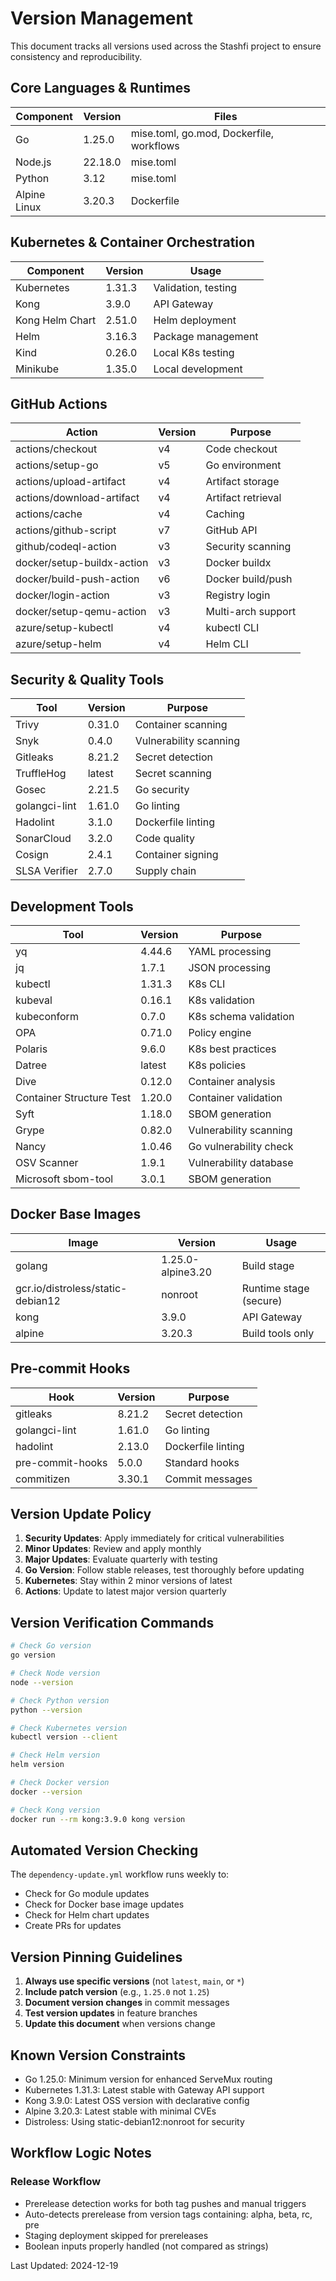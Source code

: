 # Version Management

This document tracks all versions used across the Stashfi project to ensure consistency and reproducibility.

## Core Languages & Runtimes

| Component | Version | Files |
|-----------|---------|-------|
| Go | 1.25.0 | mise.toml, go.mod, Dockerfile, workflows |
| Node.js | 22.18.0 | mise.toml |
| Python | 3.12 | mise.toml |
| Alpine Linux | 3.20.3 | Dockerfile |

## Kubernetes & Container Orchestration

| Component | Version | Usage |
|-----------|---------|-------|
| Kubernetes | 1.31.3 | Validation, testing |
| Kong | 3.9.0 | API Gateway |
| Kong Helm Chart | 2.51.0 | Helm deployment |
| Helm | 3.16.3 | Package management |
| Kind | 0.26.0 | Local K8s testing |
| Minikube | 1.35.0 | Local development |

## GitHub Actions

| Action | Version | Purpose |
|--------|---------|---------|
| actions/checkout | v4 | Code checkout |
| actions/setup-go | v5 | Go environment |
| actions/upload-artifact | v4 | Artifact storage |
| actions/download-artifact | v4 | Artifact retrieval |
| actions/cache | v4 | Caching |
| actions/github-script | v7 | GitHub API |
| github/codeql-action | v3 | Security scanning |
| docker/setup-buildx-action | v3 | Docker buildx |
| docker/build-push-action | v6 | Docker build/push |
| docker/login-action | v3 | Registry login |
| docker/setup-qemu-action | v3 | Multi-arch support |
| azure/setup-kubectl | v4 | kubectl CLI |
| azure/setup-helm | v4 | Helm CLI |

## Security & Quality Tools

| Tool | Version | Purpose |
|------|---------|---------|
| Trivy | 0.31.0 | Container scanning |
| Snyk | 0.4.0 | Vulnerability scanning |
| Gitleaks | 8.21.2 | Secret detection |
| TruffleHog | latest | Secret scanning |
| Gosec | 2.21.5 | Go security |
| golangci-lint | 1.61.0 | Go linting |
| Hadolint | 3.1.0 | Dockerfile linting |
| SonarCloud | 3.2.0 | Code quality |
| Cosign | 2.4.1 | Container signing |
| SLSA Verifier | 2.7.0 | Supply chain |

## Development Tools

| Tool | Version | Purpose |
|------|---------|---------|
| yq | 4.44.6 | YAML processing |
| jq | 1.7.1 | JSON processing |
| kubectl | 1.31.3 | K8s CLI |
| kubeval | 0.16.1 | K8s validation |
| kubeconform | 0.7.0 | K8s schema validation |
| OPA | 0.71.0 | Policy engine |
| Polaris | 9.6.0 | K8s best practices |
| Datree | latest | K8s policies |
| Dive | 0.12.0 | Container analysis |
| Container Structure Test | 1.20.0 | Container validation |
| Syft | 1.18.0 | SBOM generation |
| Grype | 0.82.0 | Vulnerability scanning |
| Nancy | 1.0.46 | Go vulnerability check |
| OSV Scanner | 1.9.1 | Vulnerability database |
| Microsoft sbom-tool | 3.0.1 | SBOM generation |

## Docker Base Images

| Image | Version | Usage |
|-------|---------|-------|
| golang | 1.25.0-alpine3.20 | Build stage |
| gcr.io/distroless/static-debian12 | nonroot | Runtime stage (secure) |
| kong | 3.9.0 | API Gateway |
| alpine | 3.20.3 | Build tools only |

## Pre-commit Hooks

| Hook | Version | Purpose |
|------|---------|---------|
| gitleaks | 8.21.2 | Secret detection |
| golangci-lint | 1.61.0 | Go linting |
| hadolint | 2.13.0 | Dockerfile linting |
| pre-commit-hooks | 5.0.0 | Standard hooks |
| commitizen | 3.30.1 | Commit messages |

## Version Update Policy

1. **Security Updates**: Apply immediately for critical vulnerabilities
2. **Minor Updates**: Review and apply monthly
3. **Major Updates**: Evaluate quarterly with testing
4. **Go Version**: Follow stable releases, test thoroughly before updating
5. **Kubernetes**: Stay within 2 minor versions of latest
6. **Actions**: Update to latest major version quarterly

## Version Verification Commands

```bash
# Check Go version
go version

# Check Node version
node --version

# Check Python version
python --version

# Check Kubernetes version
kubectl version --client

# Check Helm version
helm version

# Check Docker version
docker --version

# Check Kong version
docker run --rm kong:3.9.0 kong version
```

## Automated Version Checking

The `dependency-update.yml` workflow runs weekly to:
- Check for Go module updates
- Check for Docker base image updates
- Check for Helm chart updates
- Create PRs for updates

## Version Pinning Guidelines

1. **Always use specific versions** (not `latest`, `main`, or `*`)
2. **Include patch version** (e.g., `1.25.0` not `1.25`)
3. **Document version changes** in commit messages
4. **Test version updates** in feature branches
5. **Update this document** when versions change

## Known Version Constraints

- Go 1.25.0: Minimum version for enhanced ServeMux routing
- Kubernetes 1.31.3: Latest stable with Gateway API support
- Kong 3.9.0: Latest OSS version with declarative config
- Alpine 3.20.3: Latest stable with minimal CVEs
- Distroless: Using static-debian12:nonroot for security

## Workflow Logic Notes

### Release Workflow
- Prerelease detection works for both tag pushes and manual triggers
- Auto-detects prerelease from version tags containing: alpha, beta, rc, pre
- Staging deployment skipped for prereleases
- Boolean inputs properly handled (not compared as strings)

Last Updated: 2024-12-19
